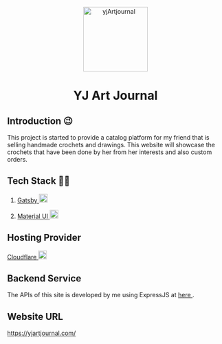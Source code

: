<p align="center">
  <a href="https://yjartjournal.com/">
    <img alt="yjArtjournal" src="https://drive.google.com/uc?export=view&id=1-7ibXtznjXbdpGLV-q0NTTEr0QGY-Ylx" width="150" />
  </a>
</p>
<h1 align="center">
  YJ Art Journal
</h1>

## Introduction 😉

This project is started to provide a catalog platform for my friend that is selling handmade crochets and drawings. This website will showcase the crochets that have been done by her from her interests and also custom orders.

## Tech Stack 🧑‍💻

1.  <a href="https://www.gatsbyjs.com/" target="_blank">Gatsby
    <img alt="gatsbyjs" src="https://upload.wikimedia.org/wikipedia/en/d/d0/Gatsby_Logo.png" width="20" />
    </a>

2.  <a href="https://mui.com/" target=”_blank”>Material UI
    <img alt="mui" src="https://mui.com/static/logo.png" width="20"/>
    </a>

## Hosting Provider

<a href="https://www.gatsbyjs.com/" target="_blank">Cloudflare
<img alt="gatsbyjs" src="https://upload.wikimedia.org/wikipedia/commons/thumb/9/94/Cloudflare_Logo.png/480px-Cloudflare_Logo.png" width="20" />
</a>

## Backend Service
The APIs of this site is developed by me using ExpressJS at <a href="https://github.com/gohjx8808/yjartjournal-api" target="_blank">here
</a>.

## Website URL

https://yjartjournal.com/